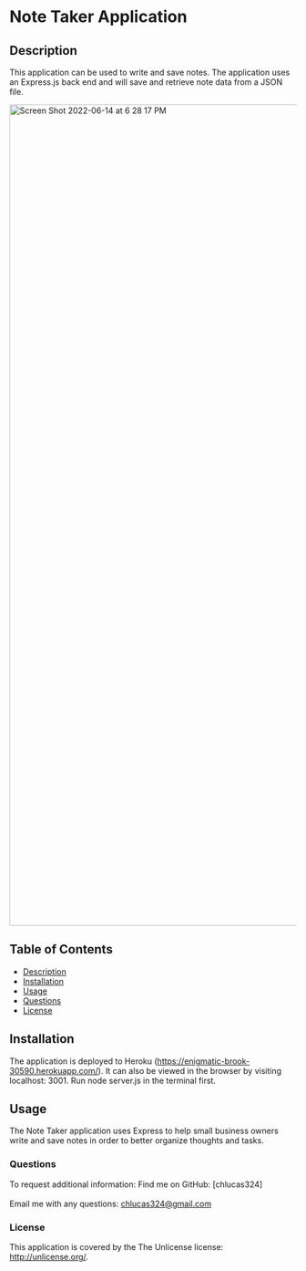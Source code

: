 # Note Taker Application

## Description

This application can be used to write and save notes. The application uses an Express.js back end and will save and retrieve note data from a JSON file.

<img width="1440" alt="Screen Shot 2022-06-14 at 6 28 17 PM" src="https://user-images.githubusercontent.com/91441453/173699961-72a5a4d1-5e4b-4282-bfeb-e9186a4a7cb0.png">


  ## Table of Contents
  * [Description](#description)
  * [Installation](#installation)
  * [Usage](#usage)
  * [Questions](#questions)
  * [License](#license)

## Installation

The application is deployed to Heroku (https://enigmatic-brook-30590.herokuapp.com/).  It can also be viewed in the browser by visiting localhost: 3001.  Run node server.js in the terminal first.

## Usage

The Note Taker application uses Express to help small business owners write and save notes in order to better organize thoughts and tasks.

### Questions
To request additional information: 
Find me on GitHub: [chlucas324]<br /><br />
Email me with any questions: chlucas324@gmail.com

### License
This application is covered by the The Unlicense license: http://unlicense.org/.


